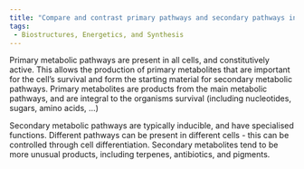 ```yaml
---
title: "Compare and contrast primary pathways and secondary pathways in terms of their functions, regulation, and metabolite products."
tags:
 - Biostructures, Energetics, and Synthesis
---
```

Primary metabolic pathways are present in all cells, and constitutively active. This allows the production of primary metabolites that are important for the cell’s survival and form the starting material for secondary metabolic pathways. Primary metabolites are products from the main metabolic pathways, and are integral to the organisms survival (including nucleotides, sugars, amino acids, …) 

Secondary metabolic pathways are typically inducible, and have specialised functions. Different pathways can be present in different cells - this can be controlled through cell differentiation. Secondary metabolites tend to be more unusual products, including terpenes, antibiotics, and pigments. 
